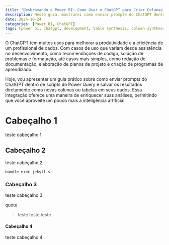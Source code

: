 ```yaml
---
title: "Desbravando o Power BI: Como Usar o ChatGPT para Criar Colunas e Tabelas no Power BI"
description: Neste guia, mostrarei como enviar prompts do ChatGPT dentro de scripts do Power Query e salvar os resultados diretamente como novas colunas ou tabelas em seus dados.
date: 2024-10-24
categories: [Power BI, ChatGPT]
tags: [power bi, chatgpt, development, table synthesis, column synthesis]     # TAG names should always be lowercase
---
```


O ChatGPT tem muitos usos para melhorar a produtividade e a eficiência de um profissional de dados. Com casos de uso que variam desde assistência no desenvolvimento, como recomendações de código, solução de problemas e formatação, até casos mais simples, como redação de documentação, elaboração de planos de projeto e criação de programas de aprendizado.

Hoje, vou apresentar um guia prático sobre como enviar prompts do ChatGPT dentro de scripts do Power Query e salvar os resultados diretamente como novas colunas ou tabelas em seus dados. Essa integração oferece uma maneira de enriquecer suas análises, permitindo que você aproveite um pouco mais a inteligência artificial.

# Cabeçalho 1
teste cabeçalho 1

## Cabeçalho 2
teste cabeçalho 2
```console
bundle exec jekyll s 
```

### Cabeçalho 3
teste cabeçalho 3

quote
> teste 
> teste teste

#### Cabeçalho 4
teste cabeçalho 4


              

              
